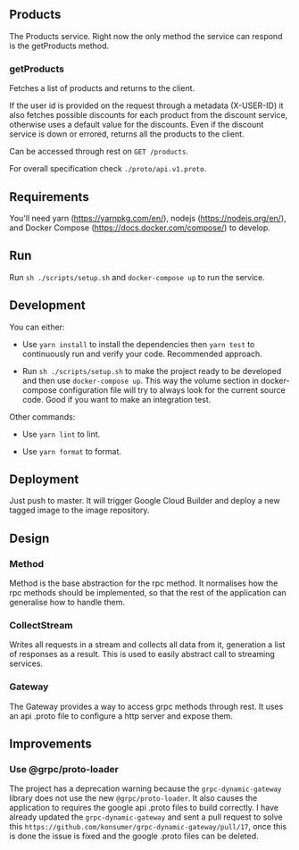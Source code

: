 ## Products

The Products service. Right now the only method the service can respond is the getProducts method.

### getProducts 

Fetches a list of products and returns to the client.

If the user id is provided on the request through a metadata (X-USER-ID) it also fetches possible discounts for each product from the discount service, otherwise uses a default value for the discounts.
Even if the discount service is down or errored, returns all the products to the client.  

Can be accessed through rest on  `GET /products`.

For overall specification check `./proto/api.v1.proto`.

## Requirements

You'll need yarn (https://yarnpkg.com/en/), nodejs (https://nodejs.org/en/), and Docker Compose (https://docs.docker.com/compose/) to develop.

## Run

Run `sh ./scripts/setup.sh` and `docker-compose up` to run the service.

## Development

You can either:

   - Use `yarn install` to install the dependencies then `yarn test` to continuously run and verify your code. Recommended approach.

   - Run `sh ./scripts/setup.sh` to make the project ready to be developed and then use `docker-compose up`. This way the volume section in docker-compose configuration file will try to always look for the current source code. Good if you want to make an integration test.

Other commands:

   - Use `yarn lint` to lint.
   
   - Use `yarn format` to format. 

## Deployment

Just push to master. It will trigger Google Cloud Builder and deploy a new tagged image to the image repository.

## Design

### Method

Method is the base abstraction for the rpc method. It normalises how the rpc methods should be implemented, so that the rest of the application can generalise how to handle them. 

### CollectStream

Writes all requests in a stream and collects all data from it, generation a list of responses as a result. This is used to easily abstract call to streaming services.  

### Gateway

The Gateway provides a way to access grpc methods through rest. It uses an api .proto file to configure a http server and expose them.

## Improvements

### Use @grpc/proto-loader

The project has a deprecation warning because the `grpc-dynamic-gateway` library does not use the new `@grpc/proto-loader`. It also causes the application to requires the google api .proto files to build correctly.
I have already updated the `grpc-dynamic-gateway` and sent a pull request to solve this `https://github.com/konsumer/grpc-dynamic-gateway/pull/17`, once this is done the issue is fixed and the google .proto files can be deleted.    
